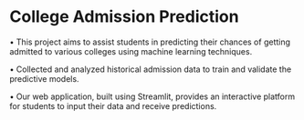 ﻿# College Admission Prediction

• This project aims to assist students in predicting their chances of getting admitted to various colleges using machine learning techniques.

• Collected and analyzed historical admission data to train and validate the predictive models.

• Our web application, built using Streamlit, provides an interactive platform for students to input their data and receive predictions.

